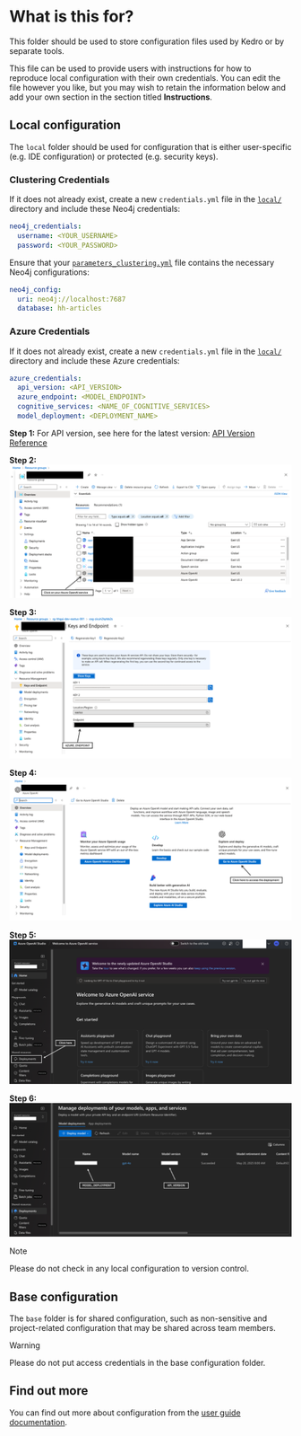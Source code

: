 # What is this for?

This folder should be used to store configuration files used by Kedro or by separate tools.

This file can be used to provide users with instructions for how to reproduce local configuration with their own credentials. You can edit the file however you like, but you may wish to retain the information below and add your own section in the section titled **Instructions**.

## Local configuration

The `local` folder should be used for configuration that is either user-specific (e.g. IDE configuration) or protected (e.g. security keys).

### Clustering Credentials <a id="clustering-credentials"></a>

If it does not already exist, create a new `credentials.yml` file in the [`local/`](local/) directory and include these Neo4j credentials:

```yaml
neo4j_credentials:
  username: <YOUR_USERNAME>
  password: <YOUR_PASSWORD>
```

Ensure that your [`parameters_clustering.yml`](base/parameters_clustering.yml) file contains the necessary Neo4j configurations:

```yaml
neo4j_config:
  uri: neo4j://localhost:7687
  database: hh-articles
```

### Azure Credentials <a id="azure-credentials"></a>

If it does not already exist, create a new `credentials.yml` file in the [`local/`](local/) directory and include these Azure credentials:

```yaml
azure_credentials:
  api_version: <API_VERSION>
  azure_endpoint: <MODEL_ENDPOINT>
  cognitive_services: <NAME_OF_COGNITIVE_SERVICES>
  model_deployment: <DEPLOYMENT_NAME>
```

**Step 1:** For API version, see here for the latest version: [API Version Reference](https://learn.microsoft.com/azure/ai-services/openai/reference)

**Step 2:**
![Step 2](/content-optimization/docs/images/azure_1.png)

**Step 3:**
![Step 3](/content-optimization/docs/images/azure_2.png)

**Step 4:**
![Step 4](/content-optimization/docs/images/azure_3.png)

**Step 5:**
![Step 5](/content-optimization/docs/images/azure_4.png)

**Step 6:**
![Step 6](/content-optimization/docs/images/azure_5.png)

> [!NOTE]
> Please do not check in any local configuration to version control.

## Base configuration

The `base` folder is for shared configuration, such as non-sensitive and project-related configuration that may be shared across team members.

> [!WARNING]
> Please do not put access credentials in the base configuration folder.

## Find out more

You can find out more about configuration from the [user guide documentation](https://docs.kedro.org/en/stable/configuration/configuration_basics.html).
